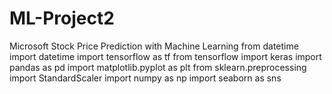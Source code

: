 # ML-Project2
Microsoft Stock Price Prediction with Machine Learning
from datetime import datetime 
import tensorflow as tf 
from tensorflow import keras 
import pandas as pd 
import matplotlib.pyplot as plt 
from sklearn.preprocessing import StandardScaler 
import numpy as np 
import seaborn as sns 
